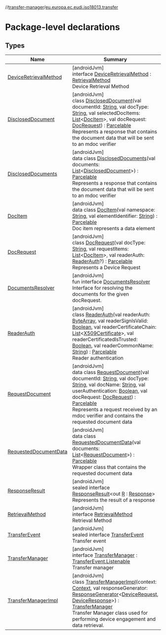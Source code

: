 //[transfer-manager](../../index.md)/[eu.europa.ec.eudi.iso18013.transfer](index.md)

# Package-level declarations

## Types

| Name                                                       | Summary                                                                                                                                                                                                                                                                                                                                                                                                                                                                                                                                                                                                                                                                                                                                                                                                                                                              |
|------------------------------------------------------------|----------------------------------------------------------------------------------------------------------------------------------------------------------------------------------------------------------------------------------------------------------------------------------------------------------------------------------------------------------------------------------------------------------------------------------------------------------------------------------------------------------------------------------------------------------------------------------------------------------------------------------------------------------------------------------------------------------------------------------------------------------------------------------------------------------------------------------------------------------------------|
| [DeviceRetrievalMethod](-device-retrieval-method/index.md) | [androidJvm]<br>interface [DeviceRetrievalMethod](-device-retrieval-method/index.md) : [RetrievalMethod](-retrieval-method/index.md)<br>Device Retrieval Method                                                                                                                                                                                                                                                                                                                                                                                                                                                                                                                                                                                                                                                                                                      |
| [DisclosedDocument](-disclosed-document/index.md)          | [androidJvm]<br>class [DisclosedDocument](-disclosed-document/index.md)(val documentId: [String](https://kotlinlang.org/api/latest/jvm/stdlib/kotlin/-string/index.html), val docType: [String](https://kotlinlang.org/api/latest/jvm/stdlib/kotlin/-string/index.html), val selectedDocItems: [List](https://kotlinlang.org/api/latest/jvm/stdlib/kotlin.collections/-list/index.html)&lt;[DocItem](-doc-item/index.md)&gt;, val docRequest: [DocRequest](-doc-request/index.md)) : [Parcelable](https://developer.android.com/reference/kotlin/android/os/Parcelable.html)<br>Represents a response that contains the document data that will be sent to an mdoc verifier                                                                                                                                                                                          |
| [DisclosedDocuments](-disclosed-documents/index.md)        | [androidJvm]<br>data class [DisclosedDocuments](-disclosed-documents/index.md)(val documents: [List](https://kotlinlang.org/api/latest/jvm/stdlib/kotlin.collections/-list/index.html)&lt;[DisclosedDocument](-disclosed-document/index.md)&gt;) : [Parcelable](https://developer.android.com/reference/kotlin/android/os/Parcelable.html)<br>Represents a response that contains the document data that will be sent to an mdoc verifier                                                                                                                                                                                                                                                                                                                                                                                                                            |
| [DocItem](-doc-item/index.md)                              | [androidJvm]<br>data class [DocItem](-doc-item/index.md)(val namespace: [String](https://kotlinlang.org/api/latest/jvm/stdlib/kotlin/-string/index.html), val elementIdentifier: [String](https://kotlinlang.org/api/latest/jvm/stdlib/kotlin/-string/index.html)) : [Parcelable](https://developer.android.com/reference/kotlin/android/os/Parcelable.html)<br>Doc item represents a data element                                                                                                                                                                                                                                                                                                                                                                                                                                                                   |
| [DocRequest](-doc-request/index.md)                        | [androidJvm]<br>class [DocRequest](-doc-request/index.md)(val docType: [String](https://kotlinlang.org/api/latest/jvm/stdlib/kotlin/-string/index.html), val requestItems: [List](https://kotlinlang.org/api/latest/jvm/stdlib/kotlin.collections/-list/index.html)&lt;[DocItem](-doc-item/index.md)&gt;, val readerAuth: [ReaderAuth](-reader-auth/index.md)?) : [Parcelable](https://developer.android.com/reference/kotlin/android/os/Parcelable.html)<br>Represents a Device Request                                                                                                                                                                                                                                                                                                                                                                             |
| [DocumentsResolver](-documents-resolver/index.md)          | [androidJvm]<br>fun interface [DocumentsResolver](-documents-resolver/index.md)<br>Interface for resolving the documents for the given docRequest.                                                                                                                                                                                                                                                                                                                                                                                                                                                                                                                                                                                                                                                                                                                   |
| [ReaderAuth](-reader-auth/index.md)                        | [androidJvm]<br>class [ReaderAuth](-reader-auth/index.md)(val readerAuth: [ByteArray](https://kotlinlang.org/api/latest/jvm/stdlib/kotlin/-byte-array/index.html), val readerSignIsValid: [Boolean](https://kotlinlang.org/api/latest/jvm/stdlib/kotlin/-boolean/index.html), val readerCertificateChain: [List](https://kotlinlang.org/api/latest/jvm/stdlib/kotlin.collections/-list/index.html)&lt;[X509Certificate](https://developer.android.com/reference/kotlin/java/security/cert/X509Certificate.html)&gt;, val readerCertificatedIsTrusted: [Boolean](https://kotlinlang.org/api/latest/jvm/stdlib/kotlin/-boolean/index.html), val readerCommonName: [String](https://kotlinlang.org/api/latest/jvm/stdlib/kotlin/-string/index.html)) : [Parcelable](https://developer.android.com/reference/kotlin/android/os/Parcelable.html)<br>Reader authentication |
| [RequestDocument](-request-document/index.md)              | [androidJvm]<br>data class [RequestDocument](-request-document/index.md)(val documentId: [String](https://kotlinlang.org/api/latest/jvm/stdlib/kotlin/-string/index.html), val docType: [String](https://kotlinlang.org/api/latest/jvm/stdlib/kotlin/-string/index.html), val docName: [String](https://kotlinlang.org/api/latest/jvm/stdlib/kotlin/-string/index.html), val userAuthentication: [Boolean](https://kotlinlang.org/api/latest/jvm/stdlib/kotlin/-boolean/index.html), val docRequest: [DocRequest](-doc-request/index.md)) : [Parcelable](https://developer.android.com/reference/kotlin/android/os/Parcelable.html)<br>Represents a request received by an mdoc verifier and contains the requested document data                                                                                                                                    |
| [RequestedDocumentData](-requested-document-data/index.md) | [androidJvm]<br>data class [RequestedDocumentData](-requested-document-data/index.md)(val documents: [List](https://kotlinlang.org/api/latest/jvm/stdlib/kotlin.collections/-list/index.html)&lt;[RequestDocument](-request-document/index.md)&gt;) : [Parcelable](https://developer.android.com/reference/kotlin/android/os/Parcelable.html)<br>Wrapper class that contains the requested document data                                                                                                                                                                                                                                                                                                                                                                                                                                                             |
| [ResponseResult](-response-result/index.md)                | [androidJvm]<br>sealed interface [ResponseResult](-response-result/index.md)&lt;out [R](-response-result/index.md) : [Response](../eu.europa.ec.eudi.iso18013.transfer.response/-response/index.md)&gt;<br>Represents the result of a response                                                                                                                                                                                                                                                                                                                                                                                                                                                                                                                                                                                                                       |
| [RetrievalMethod](-retrieval-method/index.md)              | [androidJvm]<br>interface [RetrievalMethod](-retrieval-method/index.md)<br>Retrieval Method                                                                                                                                                                                                                                                                                                                                                                                                                                                                                                                                                                                                                                                                                                                                                                          |
| [TransferEvent](-transfer-event/index.md)                  | [androidJvm]<br>sealed interface [TransferEvent](-transfer-event/index.md)<br>Transfer event                                                                                                                                                                                                                                                                                                                                                                                                                                                                                                                                                                                                                                                                                                                                                                         |
| [TransferManager](-transfer-manager/index.md)              | [androidJvm]<br>interface [TransferManager](-transfer-manager/index.md) : [TransferEvent.Listenable](-transfer-event/-listenable/index.md)<br>Transfer manager                                                                                                                                                                                                                                                                                                                                                                                                                                                                                                                                                                                                                                                                                                       |
| [TransferManagerImpl](-transfer-manager-impl/index.md)     | [androidJvm]<br>class [TransferManagerImpl](-transfer-manager-impl/index.md)(context: [Context](https://developer.android.com/reference/kotlin/android/content/Context.html), val responseGenerator: [ResponseGenerator](../eu.europa.ec.eudi.iso18013.transfer.response/-response-generator/index.md)&lt;[DeviceRequest](../eu.europa.ec.eudi.iso18013.transfer.response/-device-request/index.md), [DeviceResponse](../eu.europa.ec.eudi.iso18013.transfer.response/-device-response/index.md)&gt;) : [TransferManager](-transfer-manager/index.md)<br>Transfer Manager class used for performing device engagement and data retrieval.                                                                                                                                                                                                                            |
